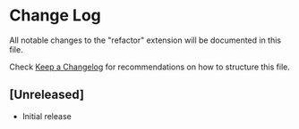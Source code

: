 # Change Log

All notable changes to the "refactor" extension will be documented in this file.

Check [Keep a Changelog](http://keepachangelog.com/) for recommendations on how to structure this file.

## [Unreleased]

- Initial release